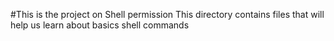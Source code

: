 #This is the project on Shell permission
This directory contains files that will help us learn about basics shell commands
